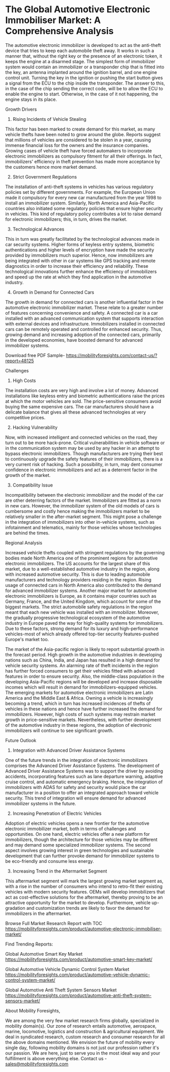 # The Global Automotive Electronic Immobiliser Market: A Comprehensive Analysis

The automotive electronic immobilizer is developed to act as the anti-theft device that tries to keep each automobile theft away. It works in such a manner that, without the right key or the presence of an electronic token, it keeps the engine at a disarmed stage. The simplest form of immobilizer system would contain an immobilizer or a transponder chip that is fitted into the key, an antenna implanted around the ignition barrel, and one engine control unit. Turning the key in the ignition or pushing the start button gives a signal from the ECU to the chip inside the transponder. The answer to this, in the case of the chip sending the correct code, will be to allow the ECU to enable the engine to start. Otherwise, in the case of it not happening, the engine stays in its place.

Growth Drivers 

1. Rising Incidents of Vehicle Stealing

This factor has been marked to create demand for this market, as many vehicle thefts have been noted to grow around the globe. Reports suggest that millions of vehicles are considered to be stolen in a year, causing immense financial loss for the owners and the insurance companies. Growing cases of vehicle theft have forced automakers to incorporate electronic immobilizers as compulsory fitment for all their offerings. In fact, immobilizers' efficiency in theft prevention has made more acceptance by the customers hence more market demand.

2. Strict Government Regulations

The installation of anti-theft systems in vehicles has various regulatory policies set by different governments. For example, the European Union made it compulsory for every new car manufactured from the year 1998 to install an immobilizer system. Similarly, North America and Asia-Pacific countries also initiated some regulatory policies that ensure higher security in vehicles. This kind of regulatory policy contributes a lot to raise demand for electronic immobilizers; this, in turn, drives the market.

3. Technological Advances

This in turn was greatly facilitated by the technological advances made in car security systems. Higher forms of keyless entry systems, biometric authentications and higher levels of encryption have made the security provided by immobilizers much superior. Hence, now immobilizers are being integrated with other in car systems like GPS tracking and remote diagnostics in order to increase their efficiency and reliability. These technological innovations further enhance the efficiency of immobilizers and speed up the rate at which they find application in the automotive industry.

4. Growth in Demand for Connected Cars

The growth in demand for connected cars is another influential factor in the automotive electronic immobilizer market. These relate to a greater number of features concerning convenience and safety. A connected car is a car installed with an advanced communication system that supports interaction with external devices and infrastructure. Immobilizers installed in connected cars can be remotely operated and controlled for enhanced security. Thus, growing demand and increasing adoption of the connected cars, primarily in the developed economies, have boosted demand for advanced immobilizer systems.

Download free PDF Sample- https://mobilityforesights.com/contact-us/?report=48125

Challenges

1. High Costs

The installation costs are very high and involve a lot of money. Advanced installations like keyless entry and biometric authentications raise the prices at which the motor vehicles are sold. The price-sensitive consumers avoid buying the same expensive cars. The car manufacturers should have a delicate balance that gives all these advanced technologies at very competitive prices.

2. Hacking Vulnerability

Now, with increased intelligent and connected vehicles on the road, they turn out to be more hack-prone. Critical vulnerabilities in vehicle software or in the communication system may be used by any hacker in an attempt to bypass electronic immobilizers. Though manufacturers are trying their best to continuously upgrade the safety features of their immobilizers, there is a very current risk of hacking. Such a possibility, in turn, may dent consumer confidence in electronic immobilizers and act as a deterrent factor in the growth of the market.

3. Compatibility Issue

Incompatibility between the electronic immobilizer and the model of the car are other deterring factors of the market. Immobilizers are fitted as a norm in new cars. However, the immobilizer system of the old models of cars is cumbersome and costly hence making the immobilizers market to be relatively smaller in the after-market segment. This might pose a challenge in the integration of immobilizers into other in-vehicle systems, such as infotainment and telematics, mainly for those vehicles whose technologies are behind the times.

Regional Analysis

Increased vehicle thefts coupled with stringent regulations by the governing bodies made North America one of the prominent regions for automotive electronic immobilizers. The US accounts for the largest share of this market, due to a well-established automotive industry in the region, along with increased automotive security. This is due to leading automobile manufacturers and technology providers residing in the region. Rising usage of connected cars in North America also contributed to the demand for advanced immobilizer systems. Another major market for automotive electronic immobilizers is Europe, as it contains major countries such as Germany, France, and the United Kingdom, which account for some of the biggest markets. The strict automobile safety regulations in the region meant that each new vehicle was installed with an immobilizer. Moreover, the gradually progressive technological ecosystem of the automotive industry in Europe paved the way for high-quality systems for immobilizers. Due to these factors, strong demand for its luxury and high-performance vehicles-most of which already offered top-tier security features-pushed Europe's market too.

The market of the Asia-pacific region is likely to report substantial growth in the forecast period. High growth in the automotive industries in developing nations such as China, India, and Japan has resulted in a high demand for vehicle security systems. An alarming rate of theft incidents in the region has further forced consumers to get their vehicles fitted with advanced features in order to ensure security. Also, the middle-class population in the developing Asia-Pacific regions will be developed and increase disposable incomes which will result in demand for immobilizers-equipped vehicles. The emerging markets for automotive electronic immobilizers are Latin America and the Middle East & Africa. Owning a vehicle is increasingly becoming a trend, which in turn has increased incidences of thefts of vehicles in these nations and hence have further increased the demand for immobilizers. However, high costs of such systems may restrain market growth in price-sensitive markets. Nevertheless, with further development of the automotive industry in these regions, the adoption of electronic immobilizers will continue to see significant growth.

Future Outlook

1. Integration with Advanced Driver Assistance Systems

One of the future trends in the integration of electronic immobilizers comprises the Advanced Driver Assistance Systems. The development of Advanced Driver Assistance Systems was to support the driver by avoiding accidents, incorporating features such as lane departure warning, adaptive cruise control, and automatic emergency braking. Hence, the integration of immobilizers with ADAS for safety and security would place the car manufacturer in a position to offer an integrated approach toward vehicle security. This trend of integration will ensure demand for advanced immobilizer systems in the future.

2. Increasing Penetration of Electric Vehicles

Adoption of electric vehicles opens a new frontier for the automotive electronic immobilizer market, both in terms of challenges and opportunities. On one hand, electric vehicles offer a new platform for immobilizers, though the architecture for those vehicles may be different and may demand some specialized immobilizer systems. The second aspect involves growing interest in green technologies and sustainable development that can further provoke demand for immobilizer systems to be eco-friendly and consume less energy.

3. Increasing Trend in the Aftermarket Segment

This aftermarket segment will mark the largest growing market segment as, with a rise in the number of consumers who intend to retro-fit their existing vehicles with modern security features. OEMs will develop immobilizers that act as cost-effective solutions for the aftermarket, thereby proving to be an attractive opportunity for the market to develop. Furthermore, vehicle up-gradation and customization trends are likely to favor the demand for immobilizers in the aftermarket.

Browse Full Market Research Report with TOC https://mobilityforesights.com/product/automotive-electronic-immobiliser-market/

Find Trending Reports:

Global Automotive Smart Key Market https://mobilityforesights.com/product/automotive-smart-key-market/

Global Automotive Vehicle Dynamic Control System Market https://mobilityforesights.com/product/automotive-vehicle-dynamic-control-system-market/

Global Automotive Anti Theft System Sensors Market https://mobilityforesights.com/product/automotive-anti-theft-system-sensors-market/

About Mobility Foresights,

We are among the very few market research firms globally, specialized in mobility domain(s). Our zone of research entails automotive, aerospace, marine, locomotive, logistics and construction & agricultural equipment. We deal in syndicated research, custom research and consumer research for all the above domains mentioned.
We envision the future of mobility every single day, following mobility domains is not just our profession rather it's our passion. We are here, just to serve you in the most ideal way and your fulfillment is above everything else. Contact us -  sales@mobilityforesights.com 
